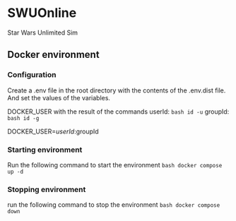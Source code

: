 # SWUOnline
Star Wars Unlimited Sim

## Docker environment
### Configuration
Create a .env file in the root directory with the contents of the .env.dist file.
And set the values of the variables.

DOCKER_USER with the result of the commands 
userId:
```bash id -u```
groupId:
```bash id -g```

DOCKER_USER=$userId:$groupId

### Starting environment

Run the following command to start the environment
```bash docker compose up -d```

### Stopping environment
run the following command to stop the environment
```bash docker compose down```